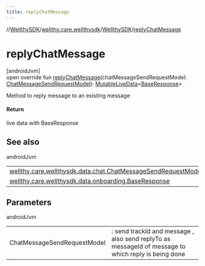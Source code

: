 ```yaml
---
title: replyChatMessage
---
```

//[WellthySDK](../../../index.html)/[wellthy.care.wellthysdk](../index.html)/[WellthySDK](index.html)/[replyChatMessage](reply-chat-message.html)



# replyChatMessage



[androidJvm]\
open override fun [replyChatMessage](reply-chat-message.html)(chatMessageSendRequestModel: [ChatMessageSendRequestModel](../../wellthy.care.wellthysdk.data.chat/-chat-message-send-request-model/index.html)): [MutableLiveData](https://developer.android.com/reference/kotlin/androidx/lifecycle/MutableLiveData.html)&lt;[BaseResponse](../../wellthy.care.wellthysdk.data.onboarding/-base-response/index.html)&gt;



Method to reply message to an existing message



#### Return



live data with BaseResponse



## See also


androidJvm

| | |
|---|---|
| [wellthy.care.wellthysdk.data.chat.ChatMessageSendRequestModel](../../wellthy.care.wellthysdk.data.chat/-chat-message-send-request-model/index.html) |  |
| [wellthy.care.wellthysdk.data.onboarding.BaseResponse](../../wellthy.care.wellthysdk.data.onboarding/-base-response/index.html) |  |



## Parameters


androidJvm

| | |
|---|---|
| ChatMessageSendRequestModel | : send trackId and  message , also send replyTo as messageId of message to which reply is being done |




